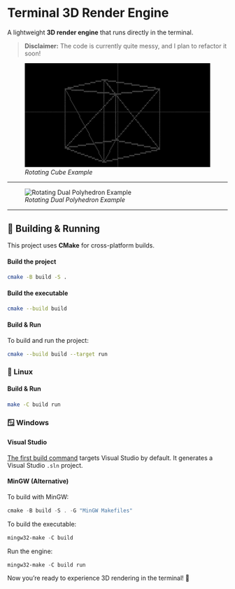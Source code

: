 # Terminal 3D Render Engine

A lightweight **3D render engine** that runs directly in the terminal.

> **Disclaimer:** The code is currently quite messy, and I plan to refactor it soon!


<figure>
  <img src="examples/rotating_cube.gif" alt="Rotating Cube Example">
  <figcaption><em>Rotating Cube Example</em></figcaption>
</figure>

---

<figure>
  <img src="examples/rotating_dual_polyhedron.gif" alt="Rotating Dual Polyhedron Example">
  <figcaption><em>Rotating Dual Polyhedron Example</em></figcaption>
</figure>

---

## 🔧 Building & Running

This project uses **CMake** for cross-platform builds.

#### Build the project

```sh
cmake -B build -S .
```

#### Build the executable

```sh
cmake --build build
```

#### Build & Run

To build and run the project:

```sh
cmake --build build --target run
```

### 🐧 Linux

#### Build & Run

```sh
make -C build run
```

### 🪟 Windows

#### **Visual Studio**

[The first build command](#build-the-project) targets Visual Studio by default.
It generates a Visual Studio `.sln` project.

#### **MinGW (Alternative)**

To build with MinGW:

```powershell
cmake -B build -S . -G "MinGW Makefiles"
```

To build the executable:

```powershell
mingw32-make -C build
```

Run the engine:

```powershell
mingw32-make -C build run
```

Now you’re ready to experience 3D rendering in the terminal! 🚀
